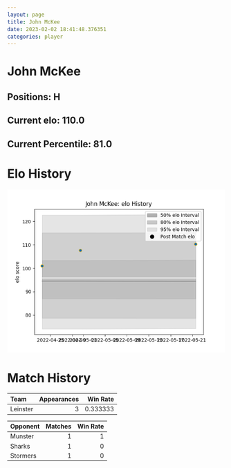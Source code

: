 ```yaml
---  
layout: page  
title: John McKee  
date: 2023-02-02 18:41:48.376351  
categories: player  
---
```

# John McKee

## Positions: H

## Current elo: 110.0

## Current Percentile: 81.0

# Elo History


![elo history](history_JohnMcKee.png)
# Match History


| Team     |   Appearances |   Win Rate |
|:---------|--------------:|-----------:|
| Leinster |             3 |   0.333333 |

| Opponent   |   Matches |   Win Rate |
|:-----------|----------:|-----------:|
| Munster    |         1 |          1 |
| Sharks     |         1 |          0 |
| Stormers   |         1 |          0 |